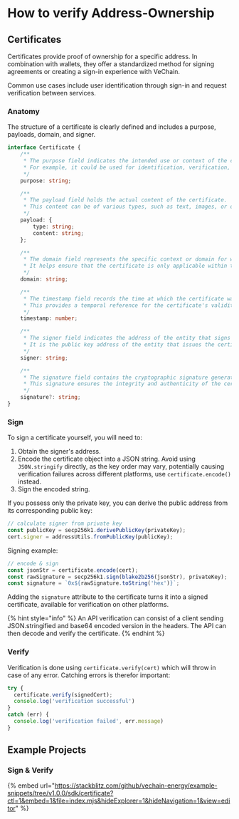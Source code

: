 # How to verify Address-Ownership

## Certificates

Certificates provide proof of ownership for a specific address. In combination with wallets, they offer a standardized method for signing agreements or creating a sign-in experience with VeChain.

Common use cases include user identification through sign-in and request verification between services.

### Anatomy

The structure of a certificate is clearly defined and includes a purpose, payloads, domain, and signer.

```ts
interface Certificate {
    /**
     * The purpose field indicates the intended use or context of the certificate.
     * For example, it could be used for identification, verification, or attestation.
     */
    purpose: string;

    /**
     * The payload field holds the actual content of the certificate.
     * This content can be of various types, such as text, images, or other data.
     */
    payload: {
        type: string;
        content: string;
    };

    /**
     * The domain field represents the specific context or domain for which the certificate is valid.
     * It helps ensure that the certificate is only applicable within the intended context.
     */
    domain: string;

    /**
     * The timestamp field records the time at which the certificate was created or issued.
     * This provides a temporal reference for the certificate's validity.
     */
    timestamp: number;

    /**
     * The signer field indicates the address of the entity that signs the certificate.
     * It is the public key address of the entity that issues the certificate.
     */
    signer: string;

    /**
     * The signature field contains the cryptographic signature generated by the issuer's private key.
     * This signature ensures the integrity and authenticity of the certificate's content.
     */
    signature?: string;
}
```

### Sign

To sign a certificate yourself, you will need to:

1. Obtain the signer's address.
2. Encode the certificate object into a JSON string. Avoid using `JSON.stringify` directly, as the key order may vary, potentially causing verification failures across different platforms, use `certificate.encode()` instead.
3. Sign the encoded string.

If you possess only the private key, you can derive the public address from its corresponding public key:

```js
// calculate signer from private key
const publicKey = secp256k1.derivePublicKey(privateKey);
cert.signer = addressUtils.fromPublicKey(publicKey);
```

Signing example:

```js
// encode & sign
const jsonStr = certificate.encode(cert);
const rawSignature = secp256k1.sign(blake2b256(jsonStr), privateKey);
const signature = `0x${rawSignature.toString('hex')}`;
```

Adding the `signature` attribute to the certificate turns it into a signed certificate, available for verification on other platforms.

{% hint style="info" %}
An API verification can consist of a client sending JSON.stringified and base64 encoded version in the headers. The API can then decode and verify the certificate.
{% endhint %}

### Verify

Verification is done using `certificate.verify(cert)` which will throw in case of any error. Catching errors is therefor important:

```js
try {
  certificate.verify(signedCert);
  console.log('verification successful')
}
catch (err) {
  console.log('verification failed', err.message)  
}
```

## Example Projects

### Sign & Verify

{% embed url="https://stackblitz.com/github/vechain-energy/example-snippets/tree/v1.0.0/sdk/certificate?ctl=1&embed=1&file=index.mjs&hideExplorer=1&hideNavigation=1&view=editor" %}
